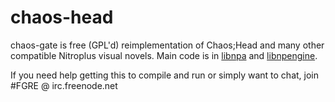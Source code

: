 chaos-head
==========

chaos-gate is free (GPL'd) reimplementation of Chaos;Head and many other compatible Nitroplus visual novels.
Main code is in [libnpa][1] and [libnpengine][2].

If you need help getting this to compile and run or simply want to chat, join #FGRE @ irc.freenode.net

[1]: https://github.com/FGRE/libnpa
[2]: https://github.com/FGRE/libnpengine-new
